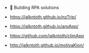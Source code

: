 -  🦾 Building RPA solutions 

- https://jalkntoth.github.io/nzTrip/
- https://jalkntoth.github.io/arpApp/
- https://github.com/jalkntoth/climApp
- http://jalkntoth.github.io/motivaKion/



